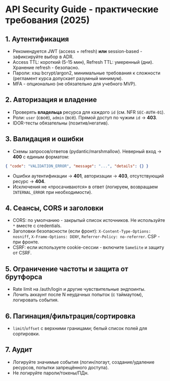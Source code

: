 # API Security Guide - практические требования (2025)

## 1. Аутентификация
- Рекомендуется JWT (access + refresh) **или** session-based - зафиксируйте выбор в ADR.
- Access TTL: короткий (5-15 мин), Refresh TTL: умеренный (дни). Хранение refresh - безопасно.
- Пароли: хэш bcrypt/argon2, минимальные требования к сложности (регламент курса допускает разумный минимум).
- MFA - опционально (не обязательно для учебного MVP).

## 2. Авторизация и владение
- Проверять **владельца** ресурса для каждого `id` (см. NFR `SEC-AUTH-01`).
- Роли: `user` (своё), `admin` (всё). Прямой доступ по чужим `id` → **403**.
- IDOR-тесты обязательны (позитив/негатив).

## 3. Валидация и ошибки
- Схемы запросов/ответов (pydantic/marshmallow). Неверный вход → **400** с единым форматом:
```json
{ "code": "VALIDATION_ERROR", "message": "...", "details": {} }
```
- Ошибки аутентификации → **401**, авторизации → **403**, отсутствующий ресурс → **404**.
- Исключения не «просачиваются» в ответ (логируем, возвращаем `INTERNAL_ERROR` при необходимости).

## 4. Сеансы, CORS и заголовки
- CORS: по умолчанию - закрытый список источников. Не используйте `*` вместе с credentials.
- Заголовки безопасности (если фронт): `X-Content-Type-Options: nosniff`, `X-Frame-Options: DENY`, `Referrer-Policy: no-referrer`. CSP - при фронте.
- CSRF: если используете cookie-сессии - включите `SameSite` и защиту от CSRF.

## 5. Ограничение частоты и защита от брутфорса
- Rate limit на /auth/login и другие чувствительные эндпоинты.
- Лочить аккаунт после N неудачных попыток (с таймаутом), логировать события.

## 6. Пагинация/фильтрация/сортировка
- `limit`/`offset` с верхними границами; белый список полей для сортировки.

## 7. Аудит
- Логируйте значимые события (логин/логаут, создание/удаление ресурсов, попытки запрещённого доступа).
- Не логируйте пароли/токены/ПДн.
